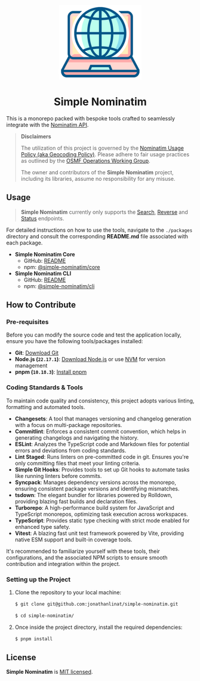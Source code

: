 <p align="center">
  <img src="https://raw.githubusercontent.com/jonathanlinat/simple-nominatim/main/.github/images/simple-nominatim.svg" alt="Simple Nominatim Logo" height="200">
</p>

<h1 align="center">Simple Nominatim</h1>

This is a monorepo packed with bespoke tools crafted to seamlessly integrate with the [Nominatim API](https://nominatim.org/release-docs/develop/api/Overview/).

> **Disclaimers**
>
> The utilization of this project is governed by the [Nominatim Usage Policy (aka Geocoding Policy)](https://operations.osmfoundation.org/policies/nominatim/). Please adhere to fair usage practices as outlined by the [OSMF Operations Working Group](https://operations.osmfoundation.org/).
>
> The owner and contributors of the **Simple Nominatim** project, including its libraries, assume no responsibility for any misuse.

## Usage

> **Simple Nominatim** currently only supports the [Search](https://nominatim.org/release-docs/develop/api/Search/), [Reverse](https://nominatim.org/release-docs/develop/api/Reverse/) and [Status](https://nominatim.org/release-docs/develop/api/Status/) endpoints.

For detailed instructions on how to use the tools, navigate to the `./packages` directory and consult the corresponding **README.md** file associated with each package.

- **Simple Nominatim Core**
  - GitHub: [README](https://github.com/jonathanlinat/simple-nominatim/tree/main/packages/core#readme)
  - npm: [@simple-nominatim/core](https://www.npmjs.com/package/@simple-nominatim/core)
- **Simple Nominatim CLI**
  - GitHub: [README](https://github.com/jonathanlinat/simple-nominatim/tree/main/packages/cli#readme)
  - npm: [@simple-nominatim/cli](https://www.npmjs.com/package/@simple-nominatim/cli)

## How to Contribute

### Pre-requisites

Before you can modify the source code and test the application locally, ensure you have the following tools/packages installed:

- **Git**: [Download Git](https://git-scm.com/)
- **Node.js (`22.17.1`)**: [Download Node.js](https://nodejs.org/dist/latest-v22.x/) or use [NVM](https://github.com/nvm-sh/nvm) for version management
- **pnpm (`10.18.3`)**: [Install pnpm](https://pnpm.io/installation#installing-a-specific-version)

### Coding Standards & Tools

To maintain code quality and consistency, this project adopts various linting, formatting and automated tools.

- **Changesets**: A tool that manages versioning and changelog generation with a focus on multi-package repositories.
- **Commitlint**: Enforces a consistent commit convention, which helps in generating changelogs and navigating the history.
- **ESLint**: Analyzes the TypeScript code and Markdown files for potential errors and deviations from coding standards.
- **Lint Staged**: Runs linters on pre-committed code in git. Ensures you're only committing files that meet your linting criteria.
- **Simple Git Hooks**: Provides tools to set up Git hooks to automate tasks like running linters before commits.
- **Syncpack**: Manages dependency versions across the monorepo, ensuring consistent package versions and identifying mismatches.
- **tsdown**: The elegant bundler for libraries powered by Rolldown, providing blazing fast builds and declaration files.
- **Turborepo**: A high-performance build system for JavaScript and TypeScript monorepos, optimizing task execution across workspaces.
- **TypeScript**: Provides static type checking with strict mode enabled for enhanced type safety.
- **Vitest**: A blazing fast unit test framework powered by Vite, providing native ESM support and built-in coverage tools.

It's recommended to familiarize yourself with these tools, their configurations, and the associated NPM scripts to ensure smooth contribution and integration within the project.

### Setting up the Project

1. Clone the repository to your local machine:

   ```bash
   $ git clone git@github.com:jonathanlinat/simple-nominatim.git
   ```

   ```bash
   $ cd simple-nominatim/
   ```

2. Once inside the project directory, install the required dependencies:

   ```bash
   $ pnpm install
   ```

## License

**Simple Nominatim** is [MIT licensed](LICENSE).
